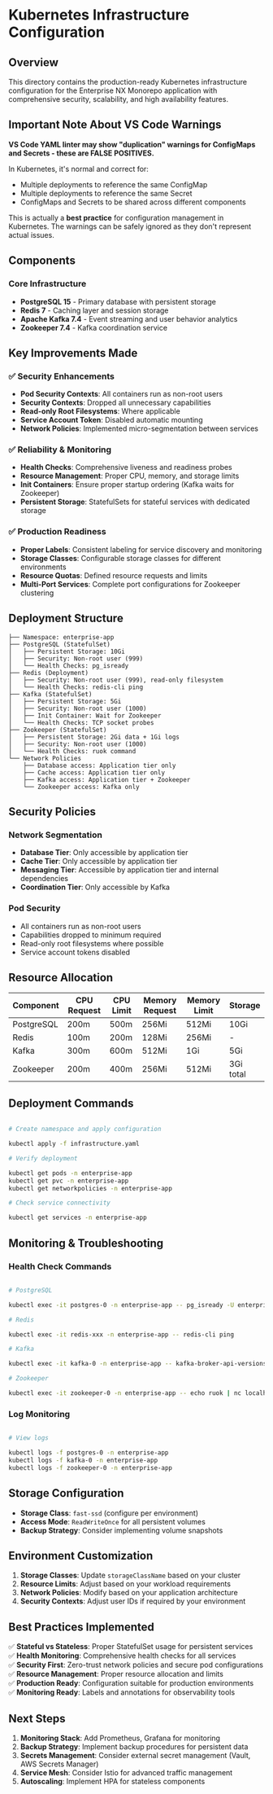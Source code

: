 # Kubernetes Infrastructure Configuration

## Overview

This directory contains the production-ready Kubernetes infrastructure configuration for the Enterprise NX Monorepo application with comprehensive security, scalability, and high availability features.

## Important Note About VS Code Warnings

**VS Code YAML linter may show "duplication" warnings for ConfigMaps and Secrets - these are FALSE POSITIVES.**

In Kubernetes, it's normal and correct for:

- Multiple deployments to reference the same ConfigMap
- Multiple deployments to reference the same Secret  
- ConfigMaps and Secrets to be shared across different components

This is actually a **best practice** for configuration management in Kubernetes. The warnings can be safely ignored as they don't represent actual issues.

## Components

### Core Infrastructure

- **PostgreSQL 15** - Primary database with persistent storage
- **Redis 7** - Caching layer and session storage
- **Apache Kafka 7.4** - Event streaming and user behavior analytics
- **Zookeeper 7.4** - Kafka coordination service

## Key Improvements Made

### ✅ Security Enhancements

- **Pod Security Contexts**: All containers run as non-root users
- **Security Contexts**: Dropped all unnecessary capabilities
- **Read-only Root Filesystems**: Where applicable
- **Service Account Token**: Disabled automatic mounting
- **Network Policies**: Implemented micro-segmentation between services

### ✅ Reliability & Monitoring

- **Health Checks**: Comprehensive liveness and readiness probes
- **Resource Management**: Proper CPU, memory, and storage limits
- **Init Containers**: Ensure proper startup ordering (Kafka waits for Zookeeper)
- **Persistent Storage**: StatefulSets for stateful services with dedicated storage

### ✅ Production Readiness

- **Proper Labels**: Consistent labeling for service discovery and monitoring
- **Storage Classes**: Configurable storage classes for different environments
- **Resource Quotas**: Defined resource requests and limits
- **Multi-Port Services**: Complete port configurations for Zookeeper clustering

## Deployment Structure

```text
├── Namespace: enterprise-app
├── PostgreSQL (StatefulSet)
│   ├── Persistent Storage: 10Gi
│   ├── Security: Non-root user (999)
│   └── Health Checks: pg_isready
├── Redis (Deployment)
│   ├── Security: Non-root user (999), read-only filesystem
│   └── Health Checks: redis-cli ping
├── Kafka (StatefulSet)
│   ├── Persistent Storage: 5Gi
│   ├── Security: Non-root user (1000)
│   ├── Init Container: Wait for Zookeeper
│   └── Health Checks: TCP socket probes
├── Zookeeper (StatefulSet)
│   ├── Persistent Storage: 2Gi data + 1Gi logs
│   ├── Security: Non-root user (1000)
│   └── Health Checks: ruok command
└── Network Policies
    ├── Database access: Application tier only
    ├── Cache access: Application tier only
    ├── Kafka access: Application tier + Zookeeper
    └── Zookeeper access: Kafka only
```

## Security Policies

### Network Segmentation

- **Database Tier**: Only accessible by application tier
- **Cache Tier**: Only accessible by application tier  
- **Messaging Tier**: Accessible by application tier and internal dependencies
- **Coordination Tier**: Only accessible by Kafka

### Pod Security

- All containers run as non-root users
- Capabilities dropped to minimum required
- Read-only root filesystems where possible
- Service account tokens disabled

## Resource Allocation

| Component | CPU Request | CPU Limit | Memory Request | Memory Limit | Storage |
|-----------|-------------|-----------|----------------|--------------|---------|
| PostgreSQL | 200m | 500m | 256Mi | 512Mi | 10Gi |
| Redis | 100m | 200m | 128Mi | 256Mi | - |
| Kafka | 300m | 600m | 512Mi | 1Gi | 5Gi |
| Zookeeper | 200m | 400m | 256Mi | 512Mi | 3Gi total |

## Deployment Commands

```bash

# Create namespace and apply configuration

kubectl apply -f infrastructure.yaml

# Verify deployment

kubectl get pods -n enterprise-app
kubectl get pvc -n enterprise-app
kubectl get networkpolicies -n enterprise-app

# Check service connectivity

kubectl get services -n enterprise-app
```

## Monitoring & Troubleshooting

### Health Check Commands

```bash

# PostgreSQL

kubectl exec -it postgres-0 -n enterprise-app -- pg_isready -U enterprise -d enterprise_db

# Redis

kubectl exec -it redis-xxx -n enterprise-app -- redis-cli ping

# Kafka

kubectl exec -it kafka-0 -n enterprise-app -- kafka-broker-api-versions --bootstrap-server localhost:9092

# Zookeeper

kubectl exec -it zookeeper-0 -n enterprise-app -- echo ruok | nc localhost 2181
```

### Log Monitoring

```bash

# View logs

kubectl logs -f postgres-0 -n enterprise-app
kubectl logs -f kafka-0 -n enterprise-app
kubectl logs -f zookeeper-0 -n enterprise-app
```

## Storage Configuration

- **Storage Class**: `fast-ssd` (configure per environment)
- **Access Mode**: `ReadWriteOnce` for all persistent volumes
- **Backup Strategy**: Consider implementing volume snapshots

## Environment Customization

1. **Storage Classes**: Update `storageClassName` based on your cluster
2. **Resource Limits**: Adjust based on your workload requirements
3. **Network Policies**: Modify based on your application architecture
4. **Security Contexts**: Adjust user IDs if required by your environment

## Best Practices Implemented

✅ **Stateful vs Stateless**: Proper StatefulSet usage for persistent services  
✅ **Health Monitoring**: Comprehensive health checks for all services  
✅ **Security First**: Zero-trust network policies and secure pod configurations  
✅ **Resource Management**: Proper resource allocation and limits  
✅ **Production Ready**: Configuration suitable for production environments  
✅ **Monitoring Ready**: Labels and annotations for observability tools  

## Next Steps

1. **Monitoring Stack**: Add Prometheus, Grafana for monitoring
2. **Backup Strategy**: Implement backup procedures for persistent data
3. **Secrets Management**: Consider external secret management (Vault, AWS Secrets Manager)
4. **Service Mesh**: Consider Istio for advanced traffic management
5. **Autoscaling**: Implement HPA for stateless components
